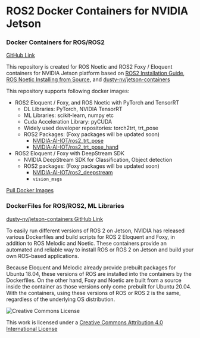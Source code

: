 # ROS2 Docker Containers for NVIDIA Jetson

### Docker Containers for ROS/ROS2 
[GitHub Link](https://github.com/NVIDIA-AI-IOT/ros2_jetson/tree/main/docker)

This repository is created for ROS Noetic and ROS2 Foxy / Eloquent containers for NVIDIA Jetson platform based on [ROS2 Installation Guide](https://index.ros.org/doc/ros2/Installation/), [ROS Noetic Installing from Source](http://wiki.ros.org/noetic/Installation/Source), and [dusty-nv/jetson-containers](https://github.com/dusty-nv/jetson-containers)

This repository supports following docker images:

- ROS2 Eloquent / Foxy, and ROS Noetic with PyTorch and TensorRT <br/>
     - DL Libraries: PyTorch, NVIDIA TensorRT  <br/>
     - ML Libraries: scikit-learn, numpy etc  <br/>
     - Cuda Acceleration Library: pyCUDA <br/>
     - Widely used developer repositories: torch2trt, trt_pose
     - ROS2 Packages: (Foxy packages will be updated soon)
        - [NVIDIA-AI-IOT/ros2_trt_pose](https://github.com/NVIDIA-AI-IOT/ros2_trt_pose) <br/>
        - [NVIDIA-AI-IOT/ros2_trt_pose_hand](https://github.com/NVIDIA-AI-IOT/ros2_trt_pose_hand) <br/>
- ROS2 Eloquent / Foxy with DeepStream SDK <br/>
     - NVIDIA DeepStream SDK for Classification, Object detection <br/>
     - ROS2 packages: (Foxy packages will be updated soon)
        - [NVIDIA-AI-IOT/ros2_deepstream](https://github.com/NVIDIA-AI-IOT/ros2_deepstream) <br/>
        - ```vision_msgs```

[Pull Docker Images](https://github.com/NVIDIA-AI-IOT/ros2_jetson/tree/main/docker#pull-docker-images-from-docker-hub-follow)

### DockerFiles for ROS/ROS2, ML Libraries

[dusty-nv/jetson-containers GitHub Link](https://github.com/dusty-nv/jetson-containers)

To easily run different versions of ROS 2 on Jetson, NVIDIA has released various Dockerfiles and build scripts for ROS 2 Eloquent and Foxy, in addition to ROS Melodic and Noetic. These containers provide an automated and reliable way to install ROS or ROS 2 on Jetson and build your own ROS-based applications.

Because Eloquent and Melodic already provide prebuilt packages for Ubuntu 18.04, these versions of ROS are installed into the containers by the Dockerfiles. On the other hand, Foxy and Noetic are built from a source inside the container as those versions only come prebuilt for Ubuntu 20.04. With the containers, using these versions of ROS or ROS 2 is the same, regardless of the underlying OS distribution.

![Creative Commons License](https://i.creativecommons.org/l/by/4.0/88x31.png)

This work is licensed under a [Creative Commons Attribution 4.0 International License](http://creativecommons.org/licenses/by/4.0/)

